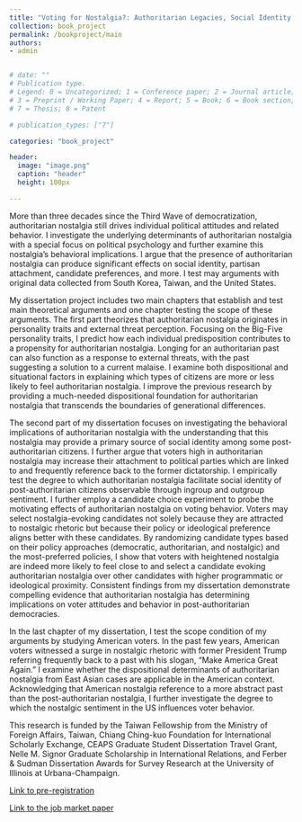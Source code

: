 ```yaml
---
title: "Voting for Nostalgia?: Authoritarian Legacies, Social Identity, and Political Behavior in Post-Authoritarian Democracies"
collection: book_project
permalink: /bookproject/main
authors: 
- admin


# date: ""
# Publication type.
# Legend: 0 = Uncategorized; 1 = Conference paper; 2 = Journal article;
# 3 = Preprint / Working Paper; 4 = Report; 5 = Book; 6 = Book section;
# 7 = Thesis; 8 = Patent

# publication_types: ["7"]

categories: "book_project"

header:
  image: "image.png"
  caption: "header"
  height: 100px

---
```


More than three decades since the Third Wave of democratization, authoritarian nostalgia still drives individual political attitudes and related behavior. I investigate the underlying determinants of authoritarian nostalgia with a special focus on political psychology and further examine this nostalgia’s behavioral implications. I argue that the presence of authoritarian nostalgia can produce significant effects on social identity, partisan attachment, candidate preferences, and more. I test may arguments with original data collected from South Korea, Taiwan, and the United States. 

My dissertation project includes two main chapters that establish and test main theoretical arguments and one chapter testing the scope of these arguments. The first part theorizes that authoritarian nostalgia originates in personality traits and external threat perception. Focusing on the Big-Five personality traits, I predict how each individual predisposition contributes to a propensity for authoritarian nostalgia. Longing for an authoritarian past can also function as a response to external threats, with the past suggesting a solution to a current malaise. I examine both dispositional and situational factors in explaining which types of citizens are more or less likely to feel authoritarian nostalgia. I improve the previous research by providing a much-needed dispositional foundation for authoritarian nostalgia that transcends the boundaries of generational differences. 

The second part of my dissertation focuses on investigating the behavioral implications of authoritarian nostalgia with the understanding that this nostalgia may provide a primary source of social identity among some post-authoritarian citizens. I further argue that voters high in authoritarian nostalgia may increase their attachment to political parties which are linked to and frequently reference back to the former dictatorship. I empirically test the degree to which authoritarian nostalgia facilitate social identity of post-authoritarian citizens observable through ingroup and outgroup sentiment. I further employ a candidate choice experiment to probe the motivating effects of authoritarian nostalgia on voting behavior. Voters may select nostalgia-evoking candidates not solely because they are attracted to nostalgic rhetoric but because their policy or ideological preference aligns better with these candidates. By randomizing candidate types based on their policy approaches (democratic, authoritarian, and nostalgic) and the most-preferred policies, I show that voters with heightened nostalgia are indeed more likely to feel close to and select a candidate evoking authoritarian nostalgia over other candidates with higher programmatic or ideological proximity. Consistent findings from my dissertation demonstrate compelling evidence that authoritarian nostalgia has determining implications on voter attitudes and behavior in post-authoritarian democracies. 

In the last chapter of my dissertation, I test the scope condition of my arguments by studying American voters. In the past few years, American voters witnessed a surge in nostalgic rhetoric with former President Trump referring frequently back to a past with his slogan, “Make America Great Again.” I examine whether the dispositional determinants of authoritarian nostalgia from East Asian cases are applicable in the American context. Acknowledging that American nostalgia reference to a more abstract past than the post-authoritarian nostalgia, I further investigate the degree to which the nostalgic sentiment in the US influences voter behavior. 

This research is funded by the Taiwan Fellowship from the Ministry of Foreign Affairs, Taiwan, Chiang Ching-kuo Foundation for International Scholarly Exchange, CEAPS Graduate Student Dissertation Travel Grant, Nelle M. Signor Graduate	Scholarship in International Relations, and Ferber & Sudman Dissertation Awards for Survey Research at the University of Illinois at Urbana-Champaign.

[Link to pre-registration](https://osf.io/2uzg3)

[Link to the job market paper](https://www.dropbox.com/s/exe1xlpa7cxb3k0/JMP.pdf?dl=0)


